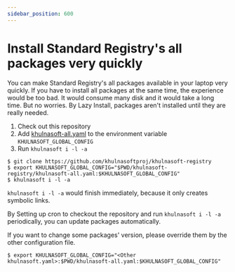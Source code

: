 ```yaml
---
sidebar_position: 600
---
```


# Install Standard Registry's all packages very quickly

You can make Standard Registry's all packages available in your laptop very quickly.
If you have to install all packages at the same time, the experience would be too bad.
It would consume many disk and it would take a long time.
But no worries.
By Lazy Install, packages aren't installed until they are really needed.

1. Check out this repository
1. Add [khulnasoft-all.yaml](https://github.com/khulnasoftproj/khulnasoft-registry/blob/main/khulnasoft-all.yaml) to the environment variable `KHULNASOFT_GLOBAL_CONFIG`
1. Run `khulnasoft i -l -a`

```console
$ git clone https://github.com/khulnasoftproj/khulnasoft-registry
$ export KHULNASOFT_GLOBAL_CONFIG="$PWD/khulnasoft-registry/khulnasoft-all.yaml:$KHULNASOFT_GLOBAL_CONFIG"
$ khulnasoft i -l -a
```

`khulnasoft i -l -a` would finish immediately, because it only creates symbolic links.

By Setting up cron to checkout the repository and run `khulnasoft i -l -a` periodically, you can update packages automatically.

If you want to change some packages' version, please override them by the other configuration file.

```console
$ export KHULNASOFT_GLOBAL_CONFIG="<Other khulnasoft.yaml>:$PWD/khulnasoft-all.yaml:$KHULNASOFT_GLOBAL_CONFIG"
```
